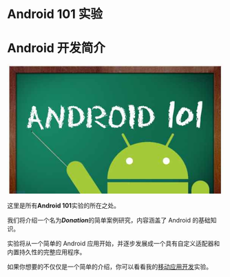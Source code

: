 # Android 101 实验

# Android 开发简介

![](img/android101.jpg)

这里是所有**Android 101**实验的所在之处。

我们将介绍一个名为***Donation***的简单案例研究，内容涵盖了 Android 的基础知识。

实验将从一个简单的 Android 应用开始，并逐步发展成一个具有自定义适配器和内置持久性的完整应用程序。

如果你想要的不仅仅是一个简单的介绍，你可以看看我的[移动应用开发](https://www.gitbook.com/book/ddrohan/mobile-app-dev-labs/details)实验。
